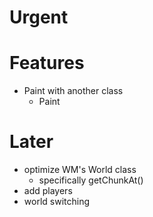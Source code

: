 # Urgent
# Features
- Paint with another class
  - Paint
# Later
- optimize WM's World class
  - specifically getChunkAt()
- add players
- world switching